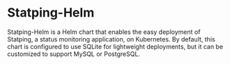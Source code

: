 # Statping-Helm
Statping-Helm is a Helm chart that enables the easy deployment of Statping, a status monitoring application, on Kubernetes. By default, this chart is configured to use SQLite for lightweight deployments, but it can be customized to support MySQL or PostgreSQL.
